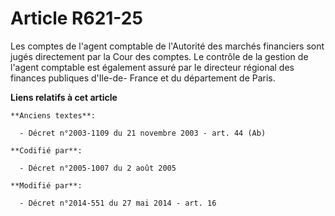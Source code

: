 # Article R621-25

Les comptes de l'agent comptable de l'Autorité des marchés financiers sont jugés directement par la Cour des comptes. Le
contrôle de la gestion de l'agent comptable est également assuré par le   directeur régional des finances publiques d'Ile-de-
France et du département de Paris.

**Liens relatifs à cet article**

	**Anciens textes**:

	  - Décret n°2003-1109 du 21 novembre 2003 - art. 44 (Ab)

	**Codifié par**:

	  - Décret n°2005-1007 du 2 août 2005

	**Modifié par**:

	  - Décret n°2014-551 du 27 mai 2014 - art. 16

